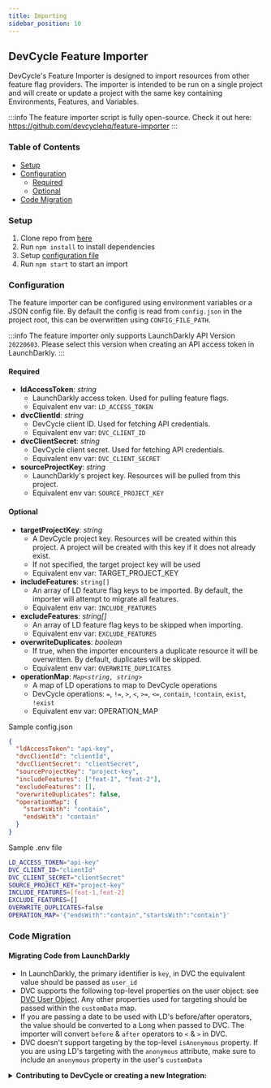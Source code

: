 ```yaml
---
title: Importing
sidebar_position: 10
---
```


## DevCycle Feature Importer

DevCycle's Feature Importer is designed to import resources from other feature flag providers. The importer is intended to be run on a single project and will create or update a project with the same key containing Environments, Features, and Variables.

:::info
The feature importer script is fully open-source. Check it out here: https://github.com/devcyclehq/feature-importer
:::

### Table of Contents

- [Setup](#setup)
- [Configuration](#configuration)
  - [Required](#required)
  - [Optional](#optional)
- [Code Migration](#code-migration)

### Setup

1. Clone repo from [here](https://github.com/devcyclehq/feature-importer)
2. Run `npm install` to install dependencies
3. Setup [configuration file](#configuration)
4. Run `npm start` to start an import

### Configuration

The feature importer can be configured using environment variables or a JSON config file.
By default the config is read from `config.json` in the project root, this can be overwritten using `CONFIG_FILE_PATH`.

:::info
The feature importer only supports LaunchDarkly API Version `20220603`. Please select this version when creating an API access token in LaunchDarkly.
:::

#### Required

- **ldAccessToken**: _string_
  - LaunchDarkly access token. Used for pulling feature flags.
  - Equivalent env var: `LD_ACCESS_TOKEN`
- **dvcClientId**: _string_
  - DevCycle client ID. Used for fetching API credentials.
  - Equivalent env var: `DVC_CLIENT_ID`
- **dvcClientSecret**: _string_
  - DevCycle client secret. Used for fetching API credentials.
  - Equivalent env var: `DVC_CLIENT_SECRET`
- **sourceProjectKey**: _string_
  - LaunchDarkly's project key. Resources will be pulled from this project.
  - Equivalent env var: `SOURCE_PROJECT_KEY`

#### Optional

- **targetProjectKey**: _string_
  - A DevCycle project key. Resources will be created within this project. A project will be created with this key if it does not already exist.
  - If not specified, the target project key will be used
  - Equivalent env var: TARGET_PROJECT_KEY
- **includeFeatures**: `string[]`
  - An array of LD feature flag keys to be imported. By default, the importer will attempt to migrate all features.
  - Equivalent env var: `INCLUDE_FEATURES`
- **excludeFeatures**: _string[]_
  - An array of LD feature flag keys to be skipped when importing.
  - Equivalent env var: `EXCLUDE_FEATURES`
- **overwriteDuplicates**: _boolean_
  - If true, when the importer encounters a duplicate resource it will be overwritten. By default, duplicates will be skipped.
  - Equivalent env var: `OVERWRITE_DUPLICATES`
- **operationMap**: _`Map<string, string>`_
  - A map of LD operations to map to DevCycle operations
  - DevCycle operations: `=`, `!=`, `>`, `<`, `>=`, `<=`, `contain`, `!contain`, `exist`, `!exist`
  - Equivalent env var: OPERATION_MAP

Sample config.json

```json
{
  "ldAccessToken": "api-key",
  "dvcClientId": "clientId",
  "dvcClientSecret": "clientSecret",
  "sourceProjectKey": "project-key",
  "includeFeatures": ["feat-1", "feat-2"],
  "excludeFeatures": [],
  "overwriteDuplicates": false,
  "operationMap": {
    "startsWith": "contain",
    "endsWith": "contain"
  }
}
```

Sample .env file

```bash
LD_ACCESS_TOKEN="api-key"
DVC_CLIENT_ID="clientId"
DVC_CLIENT_SECRET="clientSecret"
SOURCE_PROJECT_KEY="project-key"
INCLUDE_FEATURES=[feat-1,feat-2]
EXCLUDE_FEATURES=[]
OVERWRITE_DUPLICATES=false
OPERATION_MAP='{"endsWith":"contain","startsWith":"contain"}'
```

### Code Migration

#### Migrating Code from LaunchDarkly

- In LaunchDarkly, the primary identifier is `key`, in DVC the equivalent value should be passed as `user_id`
- DVC supports the following top-level properties on the user object: see [DVC User Object](/sdk/client-side-sdks/javascript/javascript-gettingstarted#dvc-user-object).
  Any other properties used for targeting should be passed within the `customData` map.
- If you are passing a date to be used with LD's before/after operators, the value should be converted to a Long when passed to DVC. The importer will convert `before` & `after` operators to `<` & `>` in DVC.
- DVC doesn't support targeting by the top-level `isAnonymous` property. If you are using LD's targeting with the `anonymous` attribute, make sure to include an `anonymous` property in the user's `customData`

<details>
  <summary>
 <b><i className="fas fa-arrows-alt"></i> Contributing to DevCycle or creating a new Integration:</b>
  </summary>
  <div>     
    <p>
    If you would like to contribute to an existing integration or tool, all of DevCycle's tools and integrations  are <a href="https://github.com/devcycleHQ">open source on the DevCycle github repository.</a>
</p>
<p>
 Further, if you'd like to create a new tool or integration, a great starting point is <a href="/management-api/">DevCycle's Management API</a> which allows you to modify and interact with features and more within a devcycle project, as well as the <a href="/bucketing-api/">DevCycle Bucketing API</a>  which is used to give users features and variables (as used within the DevCycle SDKs!)
  </p>
  </div>
</details>
